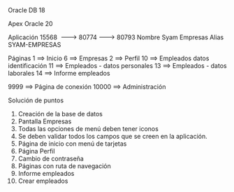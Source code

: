 Oracle DB
18

Apex Oracle
20

Aplicación
15568  ---> 80774 ---> 80793
Nombre
Syam Empresas
Alias
SYAM-EMPRESAS

Páginas
1 ==> Inicio
6 ==> Empresas
2 ==> Perfil
10 ==> Empleados datos identificación
11 ==> Empleados - datos personales
13 ==> Empleados - datos laborales
14 ==> Informe empleados

9999 ==> Página de conexión
10000 ==> Administración

Solución de puntos
1. Creación de la base de datos
2. Pantalla Empresas
3. Todas las opciones de menú deben tener iconos
4. Se deben validar todos los campos que se creen en la aplicación.
5. Página de inicio con menú de tarjetas 
6. Página Perfil
7. Cambio de contraseña
8. Páginas con ruta de navegación
9. Informe empleados
10. Crear empleados

